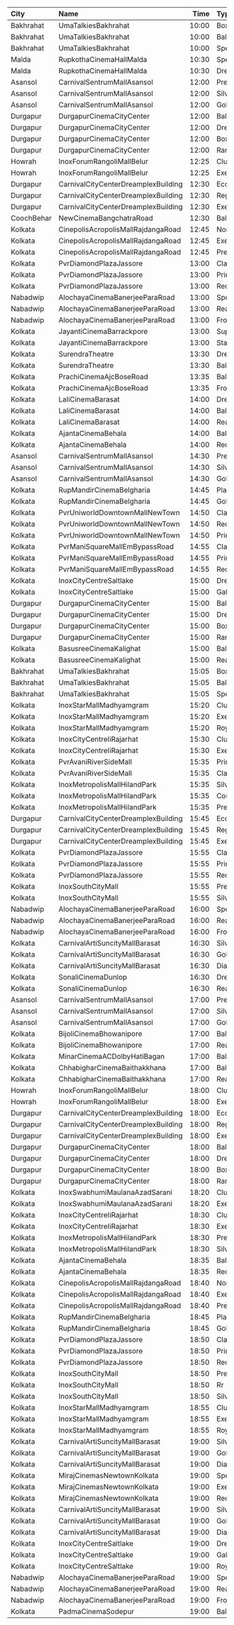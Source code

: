 | City       | Name                                |  Time | Type         | Price | Capacity | Booked |
| :--------- | :---------------------------------- | ----: | :----------- | ----: | -------: | -----: |
| Bakhrahat  | UmaTalkiesBakhrahat                 | 10:00 | Box          |  220₹ |       46 |     24 |
| Bakhrahat  | UmaTalkiesBakhrahat                 | 10:00 | Balcony      |   70₹ |      102 |     21 |
| Bakhrahat  | UmaTalkiesBakhrahat                 | 10:00 | SpecialClass |   70₹ |       80 |     80 |
| Malda      | RupkothaCinemaHallMalda             | 10:30 | SpecialAc    |  130₹ |       82 |     35 |
| Malda      | RupkothaCinemaHallMalda             | 10:30 | DressCircle  |   60₹ |       99 |     42 |
| Asansol    | CarnivalSentrumMallAsansol          | 12:00 | Premium      |   90₹ |       31 |      0 |
| Asansol    | CarnivalSentrumMallAsansol          | 12:00 | Silver       |   90₹ |       75 |      0 |
| Asansol    | CarnivalSentrumMallAsansol          | 12:00 | Gold         |   90₹ |       22 |      9 |
| Durgapur   | DurgapurCinemaCityCenter            | 12:00 | Balcony      |   50₹ |      480 |    480 |
| Durgapur   | DurgapurCinemaCityCenter            | 12:00 | DressCircle  |   60₹ |       92 |     77 |
| Durgapur   | DurgapurCinemaCityCenter            | 12:00 | Box          |   60₹ |       32 |     32 |
| Durgapur   | DurgapurCinemaCityCenter            | 12:00 | RareStall    |   40₹ |      640 |    608 |
| Howrah     | InoxForumRangoliMallBelur           | 12:25 | Club         |  160₹ |       48 |      0 |
| Howrah     | InoxForumRangoliMallBelur           | 12:25 | Executive    |  160₹ |       32 |      0 |
| Durgapur   | CarnivalCityCenterDreamplexBuilding | 12:30 | Economy      |   50₹ |       34 |     18 |
| Durgapur   | CarnivalCityCenterDreamplexBuilding | 12:30 | Regular      |   89₹ |       65 |     40 |
| Durgapur   | CarnivalCityCenterDreamplexBuilding | 12:30 | Executive    |   99₹ |      168 |     94 |
| CoochBehar | NewCinemaBangchatraRoad             | 12:30 | Balcony      |  100₹ |       73 |     51 |
| Kolkata    | CinepolisAcropolisMallRajdangaRoad  | 12:45 | Normal       |  150₹ |       21 |      0 |
| Kolkata    | CinepolisAcropolisMallRajdangaRoad  | 12:45 | Executive    |  150₹ |       67 |      8 |
| Kolkata    | CinepolisAcropolisMallRajdangaRoad  | 12:45 | Premium      |  150₹ |       37 |     24 |
| Kolkata    | PvrDiamondPlazaJassore              | 13:00 | Classic      |  112₹ |      137 |     98 |
| Kolkata    | PvrDiamondPlazaJassore              | 13:00 | Prime        |  190₹ |        5 |      4 |
| Kolkata    | PvrDiamondPlazaJassore              | 13:00 | Recliner     |  360₹ |        5 |      3 |
| Nabadwip   | AlochayaCinemaBanerjeeParaRoad      | 13:00 | Special      |   50₹ |      107 |     65 |
| Nabadwip   | AlochayaCinemaBanerjeeParaRoad      | 13:00 | RearStall    |   40₹ |      252 |     68 |
| Nabadwip   | AlochayaCinemaBanerjeeParaRoad      | 13:00 | FrontStall   |   40₹ |      196 |    196 |
| Kolkata    | JayantiCinemaBarrackpore            | 13:00 | SuperStall   |  200₹ |      183 |    145 |
| Kolkata    | JayantiCinemaBarrackpore            | 13:00 | Stall        |  200₹ |       39 |     39 |
| Kolkata    | SurendraTheatre                     | 13:30 | DressCircle  |  110₹ |       24 |      2 |
| Kolkata    | SurendraTheatre                     | 13:30 | Balcony      |   50₹ |       46 |      0 |
| Kolkata    | PrachiCinemaAjcBoseRoad             | 13:35 | Balcony      |  150₹ |      177 |    156 |
| Kolkata    | PrachiCinemaAjcBoseRoad             | 13:35 | FrontStall   |  100₹ |      306 |    273 |
| Kolkata    | LaliCinemaBarasat                   | 14:00 | DressCircle  |  100₹ |       22 |     16 |
| Kolkata    | LaliCinemaBarasat                   | 14:00 | Balcony      |   70₹ |      169 |    142 |
| Kolkata    | LaliCinemaBarasat                   | 14:00 | RearStall    |   50₹ |      270 |    216 |
| Kolkata    | AjantaCinemaBehala                  | 14:00 | Balcony      |  150₹ |      213 |    153 |
| Kolkata    | AjantaCinemaBehala                  | 14:00 | Recliner     |  200₹ |       13 |      8 |
| Asansol    | CarnivalSentrumMallAsansol          | 14:30 | Premium      |   90₹ |       31 |      0 |
| Asansol    | CarnivalSentrumMallAsansol          | 14:30 | Silver       |   90₹ |       75 |      4 |
| Asansol    | CarnivalSentrumMallAsansol          | 14:30 | Gold         |   90₹ |       22 |      0 |
| Kolkata    | RupMandirCinemaBelgharia            | 14:45 | Platinum     |  100₹ |       48 |     26 |
| Kolkata    | RupMandirCinemaBelgharia            | 14:45 | Gold         |   80₹ |      102 |     67 |
| Kolkata    | PvrUniworldDowntownMallNewTown      | 14:50 | Classic      |   79₹ |       24 |      0 |
| Kolkata    | PvrUniworldDowntownMallNewTown      | 14:50 | Recliner     |  290₹ |        3 |      2 |
| Kolkata    | PvrUniworldDowntownMallNewTown      | 14:50 | Prime        |  112₹ |       78 |      3 |
| Kolkata    | PvrManiSquareMallEmBypassRoad       | 14:55 | Classic      |  150₹ |       40 |      0 |
| Kolkata    | PvrManiSquareMallEmBypassRoad       | 14:55 | Prime        |  150₹ |       86 |     56 |
| Kolkata    | PvrManiSquareMallEmBypassRoad       | 14:55 | Recliner     |  460₹ |        7 |      3 |
| Kolkata    | InoxCityCentreSaltlake              | 15:00 | DressCircle  |  150₹ |       31 |      0 |
| Kolkata    | InoxCityCentreSaltlake              | 15:00 | Galleria     |  150₹ |       18 |      0 |
| Durgapur   | DurgapurCinemaCityCenter            | 15:00 | Balcony      |   50₹ |      480 |    480 |
| Durgapur   | DurgapurCinemaCityCenter            | 15:00 | DressCircle  |   60₹ |       92 |     77 |
| Durgapur   | DurgapurCinemaCityCenter            | 15:00 | Box          |   60₹ |       32 |     32 |
| Durgapur   | DurgapurCinemaCityCenter            | 15:00 | RareStall    |   40₹ |      640 |    608 |
| Kolkata    | BasusreeCinemaKalighat              | 15:00 | Balcony      |  100₹ |      320 |    245 |
| Kolkata    | BasusreeCinemaKalighat              | 15:00 | RearStall    |   70₹ |      700 |    499 |
| Bakhrahat  | UmaTalkiesBakhrahat                 | 15:05 | Box          |  220₹ |       46 |     24 |
| Bakhrahat  | UmaTalkiesBakhrahat                 | 15:05 | Balcony      |   70₹ |      102 |     21 |
| Bakhrahat  | UmaTalkiesBakhrahat                 | 15:05 | SpecialClass |   70₹ |       80 |     80 |
| Kolkata    | InoxStarMallMadhyamgram             | 15:20 | Club         |  140₹ |       95 |     94 |
| Kolkata    | InoxStarMallMadhyamgram             | 15:20 | Executive    |  140₹ |       30 |     25 |
| Kolkata    | InoxStarMallMadhyamgram             | 15:20 | Royal        |  180₹ |       73 |     71 |
| Kolkata    | InoxCityCentreIiRajarhat            | 15:30 | Club         |  140₹ |       38 |      0 |
| Kolkata    | InoxCityCentreIiRajarhat            | 15:30 | Executive    |  140₹ |       21 |      0 |
| Kolkata    | PvrAvaniRiverSideMall               | 15:35 | Prime        |  270₹ |        6 |      6 |
| Kolkata    | PvrAvaniRiverSideMall               | 15:35 | Classic      |  220₹ |      100 |     87 |
| Kolkata    | InoxMetropolisMallHilandPark        | 15:35 | Silver       |  140₹ |        3 |      0 |
| Kolkata    | InoxMetropolisMallHilandPark        | 15:35 | CoupleSeats  |  140₹ |        3 |      0 |
| Kolkata    | InoxMetropolisMallHilandPark        | 15:35 | Premier      |  140₹ |        8 |      0 |
| Durgapur   | CarnivalCityCenterDreamplexBuilding | 15:45 | Economy      |   50₹ |       44 |     23 |
| Durgapur   | CarnivalCityCenterDreamplexBuilding | 15:45 | Regular      |   89₹ |       70 |     37 |
| Durgapur   | CarnivalCityCenterDreamplexBuilding | 15:45 | Executive    |  110₹ |      219 |    162 |
| Kolkata    | PvrDiamondPlazaJassore              | 15:55 | Classic      |  140₹ |      137 |     89 |
| Kolkata    | PvrDiamondPlazaJassore              | 15:55 | Prime        |  200₹ |        5 |      4 |
| Kolkata    | PvrDiamondPlazaJassore              | 15:55 | Recliner     |  360₹ |        5 |      5 |
| Kolkata    | InoxSouthCityMall                   | 15:55 | Premier      |  200₹ |        7 |      0 |
| Kolkata    | InoxSouthCityMall                   | 15:55 | Silver       |  200₹ |        3 |      0 |
| Nabadwip   | AlochayaCinemaBanerjeeParaRoad      | 16:00 | Special      |   50₹ |      107 |     65 |
| Nabadwip   | AlochayaCinemaBanerjeeParaRoad      | 16:00 | RearStall    |   40₹ |      252 |     68 |
| Nabadwip   | AlochayaCinemaBanerjeeParaRoad      | 16:00 | FrontStall   |   40₹ |      196 |    196 |
| Kolkata    | CarnivalArtiSuncityMallBarasat      | 16:30 | Silver       |   99₹ |       20 |      0 |
| Kolkata    | CarnivalArtiSuncityMallBarasat      | 16:30 | Gold         |   99₹ |       60 |     14 |
| Kolkata    | CarnivalArtiSuncityMallBarasat      | 16:30 | Diamond      |  110₹ |       66 |     19 |
| Kolkata    | SonaliCinemaDunlop                  | 16:30 | DressCircle  |  100₹ |      290 |    220 |
| Kolkata    | SonaliCinemaDunlop                  | 16:30 | RearStall    |   60₹ |      936 |    901 |
| Asansol    | CarnivalSentrumMallAsansol          | 17:00 | Premium      |   90₹ |       31 |      0 |
| Asansol    | CarnivalSentrumMallAsansol          | 17:00 | Silver       |   90₹ |       75 |     21 |
| Asansol    | CarnivalSentrumMallAsansol          | 17:00 | Gold         |   90₹ |       22 |      8 |
| Kolkata    | BijoliCinemaBhowanipore             | 17:00 | Balcony      |  100₹ |      188 |    146 |
| Kolkata    | BijoliCinemaBhowanipore             | 17:00 | RearStall    |   80₹ |      614 |    306 |
| Kolkata    | MinarCinemaACDolbyHatiBagan         | 17:00 | Balcony      |  150₹ |      274 |    200 |
| Kolkata    | ChhabigharCinemaBaithakkhana        | 17:00 | Balcony      |   80₹ |      144 |    120 |
| Kolkata    | ChhabigharCinemaBaithakkhana        | 17:00 | RearStall    |   60₹ |      502 |    281 |
| Howrah     | InoxForumRangoliMallBelur           | 18:00 | Club         |  160₹ |        4 |      0 |
| Howrah     | InoxForumRangoliMallBelur           | 18:00 | Executive    |  160₹ |        6 |      0 |
| Durgapur   | CarnivalCityCenterDreamplexBuilding | 18:00 | Economy      |   50₹ |       34 |     18 |
| Durgapur   | CarnivalCityCenterDreamplexBuilding | 18:00 | Regular      |   89₹ |       65 |     32 |
| Durgapur   | CarnivalCityCenterDreamplexBuilding | 18:00 | Executive    |  110₹ |      168 |    113 |
| Durgapur   | DurgapurCinemaCityCenter            | 18:00 | Balcony      |   50₹ |      480 |    480 |
| Durgapur   | DurgapurCinemaCityCenter            | 18:00 | DressCircle  |   60₹ |       92 |     77 |
| Durgapur   | DurgapurCinemaCityCenter            | 18:00 | Box          |   60₹ |       32 |     32 |
| Durgapur   | DurgapurCinemaCityCenter            | 18:00 | RareStall    |   40₹ |      640 |    608 |
| Kolkata    | InoxSwabhumiMaulanaAzadSarani       | 18:20 | Club         |  140₹ |       31 |      0 |
| Kolkata    | InoxSwabhumiMaulanaAzadSarani       | 18:20 | Executive    |  140₹ |       15 |      0 |
| Kolkata    | InoxCityCentreIiRajarhat            | 18:30 | Club         |  140₹ |       18 |      0 |
| Kolkata    | InoxCityCentreIiRajarhat            | 18:30 | Executive    |  140₹ |       14 |      0 |
| Kolkata    | InoxMetropolisMallHilandPark        | 18:30 | Premier      |  140₹ |        5 |      0 |
| Kolkata    | InoxMetropolisMallHilandPark        | 18:30 | Silver       |  140₹ |        7 |      0 |
| Kolkata    | AjantaCinemaBehala                  | 18:35 | Balcony      |  150₹ |      213 |    179 |
| Kolkata    | AjantaCinemaBehala                  | 18:35 | Recliner     |  200₹ |       13 |      8 |
| Kolkata    | CinepolisAcropolisMallRajdangaRoad  | 18:40 | Normal       |  150₹ |       21 |     17 |
| Kolkata    | CinepolisAcropolisMallRajdangaRoad  | 18:40 | Executive    |  150₹ |       67 |     64 |
| Kolkata    | CinepolisAcropolisMallRajdangaRoad  | 18:40 | Premium      |  150₹ |       37 |     37 |
| Kolkata    | RupMandirCinemaBelgharia            | 18:45 | Platinum     |  100₹ |       48 |     36 |
| Kolkata    | RupMandirCinemaBelgharia            | 18:45 | Gold         |   80₹ |      102 |     67 |
| Kolkata    | PvrDiamondPlazaJassore              | 18:50 | Classic      |  112₹ |      273 |    257 |
| Kolkata    | PvrDiamondPlazaJassore              | 18:50 | Prime        |  200₹ |       11 |     10 |
| Kolkata    | PvrDiamondPlazaJassore              | 18:50 | Recliner     |  360₹ |       10 |      9 |
| Kolkata    | InoxSouthCityMall                   | 18:50 | Premier      |  200₹ |       16 |      0 |
| Kolkata    | InoxSouthCityMall                   | 18:50 | Rr           |  330₹ |        1 |      0 |
| Kolkata    | InoxSouthCityMall                   | 18:50 | Silver       |  200₹ |       19 |      0 |
| Kolkata    | InoxStarMallMadhyamgram             | 18:55 | Club         |  140₹ |        1 |      0 |
| Kolkata    | InoxStarMallMadhyamgram             | 18:55 | Executive    |  140₹ |        7 |      0 |
| Kolkata    | InoxStarMallMadhyamgram             | 18:55 | Royal        |  180₹ |        4 |      0 |
| Kolkata    | CarnivalArtiSuncityMallBarasat      | 19:00 | Silver       |   99₹ |       20 |      0 |
| Kolkata    | CarnivalArtiSuncityMallBarasat      | 19:00 | Gold         |   99₹ |       60 |      0 |
| Kolkata    | CarnivalArtiSuncityMallBarasat      | 19:00 | Diamond      |  110₹ |       66 |      0 |
| Kolkata    | MirajCinemasNewtownKolkata          | 19:00 | Special      |  110₹ |       56 |     28 |
| Kolkata    | MirajCinemasNewtownKolkata          | 19:00 | Executive    |  110₹ |       78 |     63 |
| Kolkata    | MirajCinemasNewtownKolkata          | 19:00 | Recliner     |  200₹ |       22 |     12 |
| Kolkata    | CarnivalArtiSuncityMallBarasat      | 19:00 | Silver       |   99₹ |       20 |      0 |
| Kolkata    | CarnivalArtiSuncityMallBarasat      | 19:00 | Gold         |   99₹ |       60 |      0 |
| Kolkata    | CarnivalArtiSuncityMallBarasat      | 19:00 | Diamond      |  110₹ |       66 |      0 |
| Kolkata    | InoxCityCentreSaltlake              | 19:00 | DressCircle  |  150₹ |       55 |      0 |
| Kolkata    | InoxCityCentreSaltlake              | 19:00 | Galleria     |  150₹ |       35 |      0 |
| Kolkata    | InoxCityCentreSaltlake              | 19:00 | Royale       |  150₹ |        1 |      0 |
| Nabadwip   | AlochayaCinemaBanerjeeParaRoad      | 19:00 | Special      |   50₹ |      107 |     65 |
| Nabadwip   | AlochayaCinemaBanerjeeParaRoad      | 19:00 | RearStall    |   40₹ |      252 |     68 |
| Nabadwip   | AlochayaCinemaBanerjeeParaRoad      | 19:00 | FrontStall   |   40₹ |      196 |    196 |
| Kolkata    | PadmaCinemaSodepur                  | 19:00 | Balcony      |   70₹ |       38 |      0 |